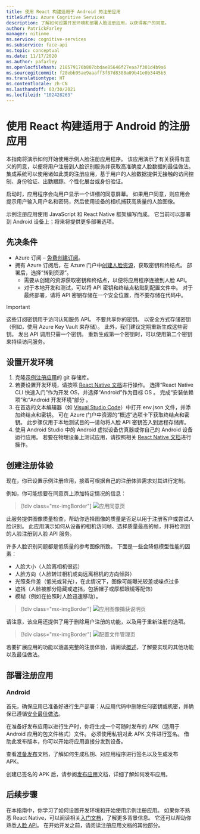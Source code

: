 ```yaml
---
title: 使用 React 构建适用于 Android 的注册应用
titleSuffix: Azure Cognitive Services
description: 了解如何设置开发环境和部署人脸注册应用，以获得客户的同意。
author: PatrickFarley
manager: nitinme
ms.service: cognitive-services
ms.subservice: face-api
ms.topic: conceptual
ms.date: 11/17/2020
ms.author: pafarley
ms.openlocfilehash: 218579176b807bbdae85646f27eaa7f301d4b9a6
ms.sourcegitcommit: f28ebb95ae9aaaff3f87d8388a09b41e0b3445b5
ms.translationtype: HT
ms.contentlocale: zh-CN
ms.lasthandoff: 03/30/2021
ms.locfileid: "102428263"
---
```

# <a name="build-an-enrollment-app-for-android-with-react"></a>使用 React 构建适用于 Android 的注册应用

本指南将演示如何开始使用示例人脸注册应用程序。 该应用演示了有关获得有意义的同意，以便将用户注册到人脸识别服务并获取高准确度人脸数据的最佳做法。 集成系统可以使用诸如此类的注册应用，基于用户的人脸数据提供无接触的访问控制、身份验证、出勤跟踪、个性化展台或身份验证。

启动时，应用程序会向用户显示一个详细的同意屏幕。 如果用户同意，则应用会提示用户输入用户名和密码，然后使用设备的相机捕获高质量的人脸图像。

示例注册应用使用 JavaScript 和 React Native 框架编写而成。 它当前可以部署到 Android 设备上；将来将提供更多部署选项。

## <a name="prerequisites"></a>先决条件 

* Azure 订阅 – [免费创建订阅](https://azure.microsoft.com/free/cognitive-services/)。  
* 拥有 Azure 订阅后，在 Azure 门户中[创建人脸资源](https://portal.azure.com/#create/Microsoft.CognitiveServicesFace)，获取密钥和终结点。 部署后，选择”转到资源”。  
  * 需要从创建的资源获取密钥和终结点，以便将应用程序连接到人脸 API。  
  * 对于本地开发和测试，可以将 API 密钥和终结点粘贴到配置文件中。 对于最终部署，请将 API 密钥存储在一个安全位置，而不要存储在代码中。  

> [!IMPORTANT]
> 这些订阅密钥用于访问认知服务 API。 不要共享你的密钥。 以安全方式存储密钥（例如，使用 Azure Key Vault 来存储）。 此外，我们建议定期重新生成这些密钥。 发出 API 调用只需一个密钥。 重新生成第一个密钥时，可以使用第二个密钥来持续访问服务。

## <a name="set-up-the-development-environment"></a>设置开发环境

1. 克隆[示例注册应用](https://github.com/azure-samples/cognitive-services-FaceAPIEnrollmentSample)的 git 存储库。
1. 若要设置开发环境，请按照 <a href="https://reactnative.dev/docs/environment-setup"  title="React Native 文档"  target="_blank">React Native 文档</a>进行操作。 选择“React Native CLI 快速入门”作为开发 OS，并选择“Android”作为目标 OS 。 完成“安装依赖项”和“Android 开发环境”部分 。
1. 在首选的文本编辑器（如 [Visual Studio Code](https://code.visualstudio.com/)）中打开 env.json 文件，并添加终结点和密钥。 可在 Azure 门户中资源的“概述”选项卡下获取终结点和密钥。 此步骤仅用于本地测试目的&mdash;请勿将人脸 API 密钥签入到远程存储库。
1. 使用 Android Studio 中的 Android 虚拟设备仿真器或你自己的 Android 设备运行应用。 若要在物理设备上测试应用，请按照相关 <a href="https://reactnative.dev/docs/running-on-device"  title="React Native 文档"  target="_blank">React Native 文档</a>进行操作。  


## <a name="create-an-enrollment-experience"></a>创建注册体验  

现在，你已设置示例注册应用，接着可根据自己的注册体验需求对其进行定制。

例如，你可能想要在同意页上添加特定情况的信息：

> [!div class="mx-imgBorder"]
> ![应用同意页](./media/enrollment-app/1-consent-1.jpg)

此服务提供图像质量检查，帮助你选择图像的质量是否足以用于注册客户或尝试人脸识别。 此应用演示如何从设备的相机访问帧、选择质量最高的帧，并将检测到的人脸注册到人脸 API 服务。 

许多人脸识别问题都是低质量的参考图像所致。 下面是一些会降低模型性能的因素：
* 人脸大小（人脸离相机很远）
* 人脸方向（人脸转过相机或向远离相机的方向倾斜）
* 光照条件差（低光或背光），在此情况下，图像可能曝光较差或噪点过多
* 遮挡（人脸被部分隐藏或遮挡，包括帽子或厚框眼镜等配饰）
* 模糊（例如在拍照时人脸迅速移动）。 

> [!div class="mx-imgBorder"]
> ![应用图像捕获说明页](./media/enrollment-app/4-instruction.jpg)

请注意，该应用还提供了用于删除用户注册的功能，以及用于重新注册的选项。

> [!div class="mx-imgBorder"]
> ![配置文件管理页](./media/enrollment-app/10-manage-2.jpg)

若要扩展应用的功能以涵盖完整的注册体验，请阅读[概述](enrollment-overview.md)，了解要实现的其他功能以及最佳做法。

## <a name="deploy-the-enrollment-app"></a>部署注册应用

### <a name="android"></a>Android

首先，确保应用已准备好进行生产部署：从应用代码中删除任何密钥或机密，并确保已遵循[安全最佳做法](../cognitive-services-security.md?tabs=command-line%2ccsharp)。

在准备好发布应用以进行生产时，你将生成一个可随时发布的 APK（适用于 Android 应用的包文件格式）文件。 必须使用私钥对此 APK 文件进行签名。 借助此发布版本，你可以开始将应用直接分发到设备。 

查看<a href="https://developer.android.com/studio/publish/preparing#publishing-build"  title="准备发布"  target="_blank">准备发布</a>文档，了解如何生成私钥、对应用程序进行签名以及生成发布 APK。  

创建已签名的 APK 后，请参阅<a href="https://developer.android.com/studio/publish"  title="发布应用"  target="_blank">发布应用</a>文档，详细了解如何发布应用。

## <a name="next-steps"></a>后续步骤  

在本指南中，你学习了如何设置开发环境和开始使用示例注册应用。 如果你不熟悉 React Native，可以阅读相关[入门文档](https://reactnative.dev/docs/getting-started)，了解更多背景信息。 它还可以帮助你熟悉[人脸 API](Overview.md)。 在开始开发之前，请阅读注册应用文档的其他部分。